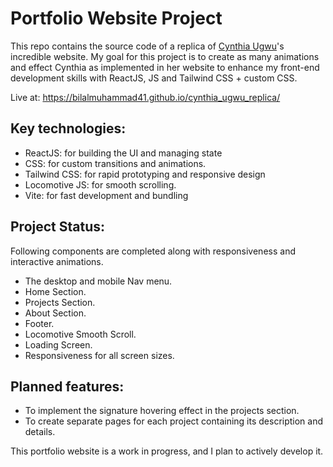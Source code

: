 # Portfolio Website Project

This repo contains the source code of a replica of [Cynthia Ugwu](https://cynthiaugwu.com/)'s incredible website. My goal for this project is to create as many animations and effect Cynthia as implemented in her website to enhance my front-end development skills with ReactJS, JS and Tailwind CSS + custom CSS. 

Live at: https://bilalmuhammad41.github.io/cynthia_ugwu_replica/

## Key technologies:

- ReactJS: for building the UI and managing state
- CSS: for custom transitions and animations.
- Tailwind CSS: for rapid prototyping and responsive design
- Locomotive JS: for smooth scrolling.
- Vite: for fast development and bundling

## Project Status:
Following components are completed along with responsiveness and interactive animations.
- The desktop and mobile Nav menu.
- Home Section.
- Projects Section.
- About Section.
- Footer.
- Locomotive Smooth Scroll.
- Loading Screen.
- Responsiveness for all screen sizes.

## Planned features:
- To implement the signature hovering effect in the projects section.
- To create separate pages for each project containing its description and details.

This portfolio website is a work in progress, and I plan to actively develop it.
